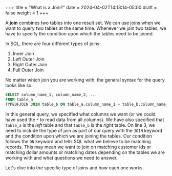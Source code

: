 +++
title = "What is a Join?"
date = 2024-04-02T14:13:14-05:00
draft = false
weight = 1
+++

A **join** combines two tables into one result set.
We can use joins when we want to query two tables at the same time.
Whenever we join two tables, we have to specify the condition upon which the
tables need to be joined.

In SQL, there are four different types of joins:

1. Inner Join
1. Left Outer Join
1. Right Outer Join
1. Full Outer Join

No matter which join you are working with, the general syntax for the query
looks like so:

```sql {linenos=table}
SELECT column_name_1, column_name_2, ....
FROM table_a
TYPEOFJOIN JOIN table_b ON table_a.column_name_1 = table_b.column_name_1;
```

In this general query, we specified what columns we want (or we could have used
the `*` to read data from all columns). We have also specified that
`table_a` is the *left* table and that `table_b` is the *right* table. On
line 3, we need to include the type of join as part of our query with the
`JOIN` keyword and the condition upon which we are joining the tables. Our
condition follows the `ON` keyword and tells SQL what we believe to be
matching records. This may mean we want to join on matching customer ids or
matching dollar amounts or matching dates depending on the tables we are
working with and what questions we need to answer.

Let's dive into the specific type of joins and how each one works.